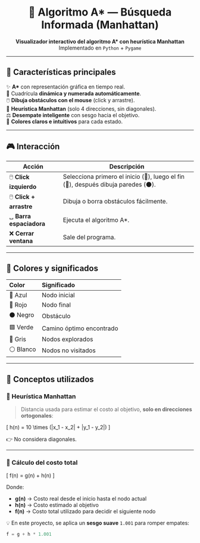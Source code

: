 <h1 align="center">🧠 Algoritmo A* — Búsqueda Informada (Manhattan)</h1>

<p align="center">
  <b>Visualizador interactivo del algoritmo A* con heurística Manhattan</b><br>
  Implementado en <code>Python</code> + <code>Pygame</code>  
</p>

---

## 🚀 Características principales

✨ **A\*** con representación gráfica en tiempo real.  
🧩 Cuadrícula **dinámica y numerada automáticamente**.  
🖱️ **Dibuja obstáculos con el mouse** (click y arrastre).  
🧠 **Heurística Manhattan** (solo 4 direcciones, sin diagonales).  
⚖️ **Desempate inteligente** con sesgo hacia el objetivo.  
🎨 **Colores claros e intuitivos** para cada estado.

---

## 🎮 Interacción

| Acción | Descripción |
|--------|--------------|
| 🖱️ **Click izquierdo** | Selecciona primero el inicio (🔵), luego el fin (🔴), después dibuja paredes (⚫). |
| 🖱️ **Click + arrastre** | Dibuja o borra obstáculos fácilmente. |
| ␣ **Barra espaciadora** | Ejecuta el algoritmo A*. |
| ❌ **Cerrar ventana** | Sale del programa. |

---

## 🎨 Colores y significados

| Color | Significado |
|:------|:-------------|
| 🔵 Azul | Nodo inicial |
| 🔴 Rojo | Nodo final |
| ⚫ Negro | Obstáculo |
| 🟩 Verde | Camino óptimo encontrado |
| 🩶 Gris | Nodos explorados |
| ⚪ Blanco | Nodos no visitados |

---

## 🧮 Conceptos utilizados

### 🔹 Heurística Manhattan
> Distancia usada para estimar el costo al objetivo, **solo en direcciones ortogonales**:

\[
h(n) = 10 \times (|x_1 - x_2| + |y_1 - y_2|)
\]

👉 No considera diagonales.

---

### 🔹 Cálculo del costo total

\[
f(n) = g(n) + h(n)
\]

Donde:
- **g(n)** → Costo real desde el inicio hasta el nodo actual  
- **h(n)** → Costo estimado al objetivo  
- **f(n)** → Costo total utilizado para decidir el siguiente nodo

💡 En este proyecto, se aplica un **sesgo suave** `1.001` para romper empates:
```python
f = g + h * 1.001
